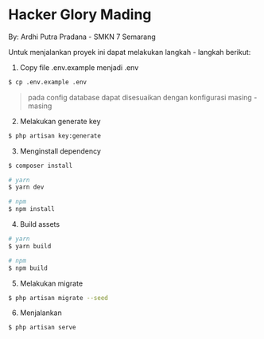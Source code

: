 # Hacker Glory Mading

By: Ardhi Putra Pradana - SMKN 7 Semarang

Untuk menjalankan proyek ini dapat melakukan langkah - langkah berikut:

1. Copy file .env.example menjadi .env

```sh
$ cp .env.example .env
```

> pada config database dapat disesuaikan dengan konfigurasi masing - masing

2. Melakukan generate key

```sh
$ php artisan key:generate
```

3. Menginstall dependency

```sh
$ composer install
```

```sh
# yarn
$ yarn dev

# npm
$ npm install
```

4. Build assets

```sh
# yarn
$ yarn build

# npm
$ npm build
```

5. Melakukan migrate

```sh
$ php artisan migrate --seed
```

6. Menjalankan

```sh
$ php artisan serve
```
